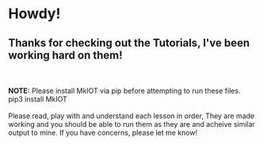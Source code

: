# Howdy!
## Thanks for checking out the Tutorials, I've been working hard on them!
<br><br>
<b>NOTE:</b> Please install MkIOT via pip before attempting to run these files.
<br>
pip3 install MkIOT
<br><br>
Please read, play with and understand each lesson in order, They are made working and you should be able to run them as they are and acheive similar output to mine.
If you have concerns, please let me know!